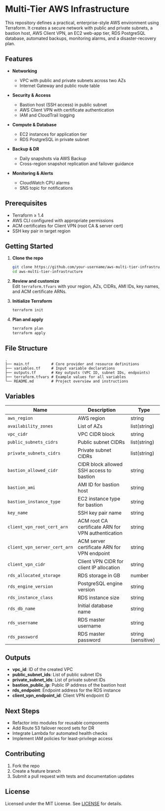 # Multi-Tier AWS Infrastructure

This repository defines a practical, enterprise-style AWS environment using Terraform. It creates a secure network with public and private subnets, a bastion host, AWS Client VPN, an EC2 web-app tier, RDS PostgreSQL database, automated backups, monitoring alarms, and a disaster-recovery plan.

## Features

- **Networking**

  - VPC with public and private subnets across two AZs
  - Internet Gateway and public route table

- **Security & Access**

  - Bastion host (SSH access) in public subnet
  - AWS Client VPN with certificate authentication
  - IAM and CloudTrail logging

- **Compute & Database**

  - EC2 instances for application tier
  - RDS PostgreSQL in private subnet

- **Backup & DR**

  - Daily snapshots via AWS Backup
  - Cross-region snapshot replication and failover guidance

- **Monitoring & Alerts**
  - CloudWatch CPU alarms
  - SNS topic for notifications

## Prerequisites

- Terraform ≥ 1.4
- AWS CLI configured with appropriate permissions
- ACM certificates for Client VPN (root CA & server cert)
- SSH key pair in target region

## Getting Started

1. **Clone the repo**

   ```bash
   git clone https://github.com/your-username/aws-multi-tier-infrastructure.git
   cd aws-multi-tier-infrastructure
   ```

2. **Review and customize**  
   Edit `terraform.tfvars` with your region, AZs, CIDRs, AMI IDs, key names, and ACM certificate ARNs.

3. **Initialize Terraform**

   ```bash
   terraform init
   ```

4. **Plan and apply**
   ```bash
   terraform plan
   terraform apply
   ```

## File Structure

```
.
├── main.tf          # Core provider and resource definitions
├── variables.tf     # Input variable declarations
├── outputs.tf       # Key outputs (VPC ID, subnet IDs, endpoints)
├── terraform.tfvars # Example values for all variables
└── README.md        # Project overview and instructions
```

## Variables

| Name                         | Description                                        | Type               |
| ---------------------------- | -------------------------------------------------- | ------------------ |
| `aws_region`                 | AWS region                                         | string             |
| `availability_zones`         | List of AZs                                        | list(string)       |
| `vpc_cidr`                   | VPC CIDR block                                     | string             |
| `public_subnets_cidrs`       | Public subnet CIDRs                                | list(string)       |
| `private_subnets_cidrs`      | Private subnet CIDRs                               | list(string)       |
| `bastion_allowed_cidr`       | CIDR block allowed SSH access to bastion           | string             |
| `bastion_ami`                | AMI ID for bastion host                            | string             |
| `bastion_instance_type`      | EC2 instance type for bastion                      | string             |
| `key_name`                   | SSH key pair name                                  | string             |
| `client_vpn_root_cert_arn`   | ACM root CA certificate ARN for VPN authentication | string             |
| `client_vpn_server_cert_arn` | ACM server certificate ARN for VPN endpoint        | string             |
| `client_vpn_cidr`            | Client VPN CIDR for client IP allocation           | string             |
| `rds_allocated_storage`      | RDS storage in GB                                  | number             |
| `rds_engine_version`         | PostgreSQL engine version                          | string             |
| `rds_instance_class`         | RDS instance size                                  | string             |
| `rds_db_name`                | Initial database name                              | string             |
| `rds_username`               | RDS master username                                | string             |
| `rds_password`               | RDS master password                                | string (sensitive) |

## Outputs

- **vpc_id**: ID of the created VPC
- **public_subnet_ids**: List of public subnet IDs
- **private_subnet_ids**: List of private subnet IDs
- **bastion_public_ip**: Public IP address of the bastion host
- **rds_endpoint**: Endpoint address for the RDS instance
- **client_vpn_endpoint_id**: Client VPN endpoint ID

## Next Steps

- Refactor into modules for reusable components
- Add Route 53 failover record sets for DR
- Integrate Lambda for automated health checks
- Implement IAM policies for least-privilege access

## Contributing

1. Fork the repo
2. Create a feature branch
3. Submit a pull request with tests and documentation updates

## License

Licensed under the MIT License. See [LICENSE](LICENSE) for details.
